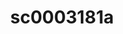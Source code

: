 ---
ee_id: '229'
site: '1'
type: '2'
url: 2010-013-sc0003181a
title: sc0003181a
year: '2010'
display_year: '2010'
medium: 'Pen on All Purpose Security Paper (Grey) #24 bond'
dims: 11 x 8.5 inches
pitch:
ps:
live_url:
related:
youtube:
related_code:
imgs: cadliner-drawing-2010-013-digital-database-ih_1.jpg
subheading:
download:
add_credit:
commission:
layout: things-i-made
---